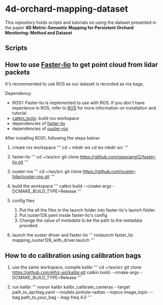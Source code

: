 # 4d-orchard-mapping-dataset

This repository holds scripts and tutorials on using the dataset presented in the paper **4D Metric-Semantic Mapping for Persistent Orchard Monitoring: Method and Dataset**

## Scripts


## How to use [Faster-lio](https://github.com/gaoxiang12/faster-lio) to get point cloud from lidar packets

It's recommended to use ROS as our dataset is recorded as ros bags.

Dependency: 
* ROS1: Faster-lio is implemented to use with ROS. If you don't have experience in ROS, refer to [ROS](https://wiki.ros.org/Installation) for more information on installation and tutorial. 
* [catkin_tools](https://catkin-tools.readthedocs.io/en/latest/installing.html): build ros workspace
* dependencies of [faster-lio](https://github.com/gaoxiang12/faster-lio)
* dependencies of [ouster-ros](https://github.com/ouster-lidar/ouster-ros)

After installing ROS1, following the steps below:

1. create ros workspace
'''
cd ~
mkdir ws
cd ws
mkdir src
'''

2. faster-lio
'''
cd ~/ws/src
git clone https://github.com/gaoxiang12/faster-lio.git
'''

3. ouster-ros
'''
cd ~/ws/src
git clone https://github.com/ouster-lidar/ouster-ros.git
'''


4. build the workspace
   '''
    catkin build --cmake-args -DCMAKE_BUILD_TYPE=Release
   '''

5. config files
   1. Put the all the files in the launch folder into faster-lio's launch folder. 
   2. Put ouster128.yaml inside faster-lio's config
   3. Change the value of *metadata* to be the path to the metadata provided.

6. launch the ouster driver and faster-lio
   '''
    roslaunch faster_lio mapping_ouster128_with_driver.launch
   '''


## How to do calibration using calibration bags

1. use the same workspace, compile kalibr
'''
cd ~/ws/src
git clone https://github.com/ethz-asl/kalibr.git
catkin build --cmake-args -DCMAKE_BUILD_TYPE=Release
'''

2. run kalibr
'''
rosrun kalibr kalibr_calibrate_cameras --target path_to_apriltag.yaml --models pinhole-radtan --topics image_topic --bag path_to_your_bag --bag-freq 4.0
'''
